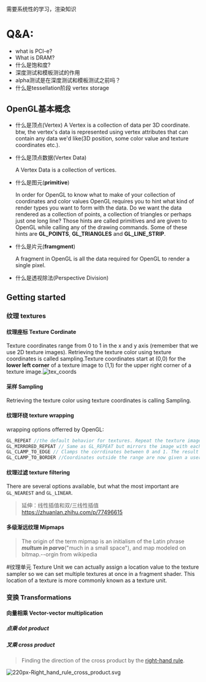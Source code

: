 需要系统性的学习，渲染知识

# Q&A:

* what is PCI-e?
* What is DRAM?
* 什么是饱和度?
* 深度测试和模板测试的作用
* alpha测试是在深度测试和模板测试之前吗？
* 什么是tessellation阶段
vertex storage

## OpenGL基本概念

* 什么是顶点(Vertex)
  A Vertex is a collection of  data per 3D coordinate.
  btw, the vertex's data is represented using vertex attributes that can contain any data we'd like(3D position, some color value and texture coordinates etc.).

* 什么是顶点数据(Vertex Data)

  A Vertex Data is a collection of vertices.
* 什么是图元(**primitive**)

  In order for OpenGL to know what to make of your collection of coordinates and color values OpenGL requires you to hint what kind of render types you want to form with the data. Do we want the data rendered as a collection of points, a collection of triangles or perhaps just one long line? Those hints are called primitives and are given to OpenGL while calling any of the drawing commands. Some of these hints are **GL_POINTS**, **GL_TRIANGLES** and **GL_LINE_STRIP**.

* 什么是片元(**framgment**)

  A fragment in OpenGL is all the data required for OpenGL to render a single pixel.

* 什么是透视除法(Perspective Division)

## Getting started
### 纹理 textures
#### 纹理座标 Texture Cordinate
Texture coordinates range from 0 to 1 in the x and y axis (remember that we use 2D texture images). Retrieving the texture color using texture coordinates is called sampling.Texture coordinates start at (0,0) for the **lower left corner** of a texture image to (1,1) for the upper right corner of a texture image.![tex_coords](D:\dev\LearnOpenGL\doc\assets\tex_coords.png)

#### 采样 Sampling
Retrieving the texture color using texture coordinates is calling Sampling.
#### 纹理环绕 texture wrapping
wrapping options offerred by OpenGL:
```c++
GL_REPEAT //the default behavior for textures. Repeat the texture image.
GL_MIRRORED_REPEAT // Same as GL_REPEAT but mirrors the image with each repeat.
GL_CLAMP_TO_EDGE // Clamps the corrdinates between 0 and 1. The result is that higher coordinates become clamped to the edge, resulting in a stretched edge pattern.
GL_CLAMP_TO_BORDER //Coordinates outside the range are now given a user-specified border color.
```
#### 纹理过滤 texture filtering
There are several options available, but what the most important are `GL_NEAREST` and `GL_LINEAR`.
> 延伸：线性插值和双/三线性插值 https://zhuanlan.zhihu.com/p/77496615
#### 多级渐远纹理 Mipmaps

> The origin of the term mipmap is an initialism of the Latin phrase ***multum in parvo***("much in a small space"), and map modeled on bitmap.--orgin from wikipedia

#纹理单元 Texture Unit
we can actually assign a location value to the texture sampler so we can set multiple textures at once in a fragment shader. This location of a texture is more commonly known as a texture unit.

### 变换 Transformations

#### 向量相乘 Vector-vector multiplication

##### 点乘 dot product

##### 叉乘 cross product

> Finding the direction of the cross product by the [right-hand rule](https://en.wikipedia.org/wiki/Right-hand_rule).

![220px-Right_hand_rule_cross_product.svg](D:\dev\LearnOpenGL\doc\assets\220px-Right_hand_rule_cross_product.svg.png)

